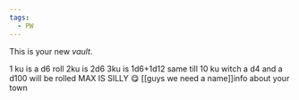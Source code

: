 ```yaml
---
tags:
  - PW
---
```

This is your new *vault*.

 
1 ku is a d6 roll 2ku is 2d6 3ku is 1d6+1d12 same till 10 ku witch a d4 and a d100 will be rolled 
MAX IS SILLY 😋 
[[guys we need a name]]info about your town 
